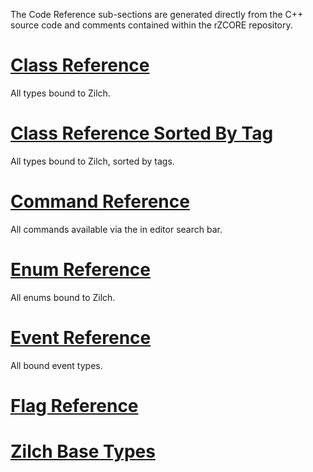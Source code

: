 The Code Reference sub-sections are generated directly from the C++ source code and comments contained within the rZCORE repository.

 # [Class Reference](https://github.com/zeroengineteam/ZeroDocs/code_reference/class_reference.markdown)
All types bound to Zilch.

 # [Class Reference Sorted By Tag](https://github.com/zeroengineteam/ZeroDocs/code_reference/classes_by_tag_reference.markdown)
All types bound to Zilch, sorted by tags.

 # [Command Reference](https://github.com/zeroengineteam/ZeroDocs/code_reference/command_reference.markdown)
All commands available via the in editor search bar.

 # [Enum Reference](https://github.com/zeroengineteam/ZeroDocs/code_reference/enum_reference.markdown)
All enums bound to Zilch.

 # [Event Reference](https://github.com/zeroengineteam/ZeroDocs/code_reference/event_reference.markdown)
All bound event types.

 # [Flag Reference](https://github.com/zeroengineteam/ZeroDocs/code_reference/flags_reference.markdown)

 # [Zilch Base Types](https://github.com/zeroengineteam/ZeroDocs/code_reference/zilch_base_types.markdown) 

 